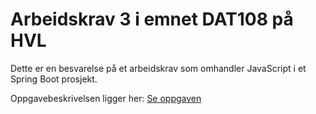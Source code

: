 # Arbeidskrav 3 i emnet DAT108 på HVL

Dette er en besvarelse på et arbeidskrav som omhandler JavaScript i et Spring Boot prosjekt. 

Oppgavebeskrivelsen ligger her: [Se oppgaven](./Oppgavebeskrivelse.pdf)
